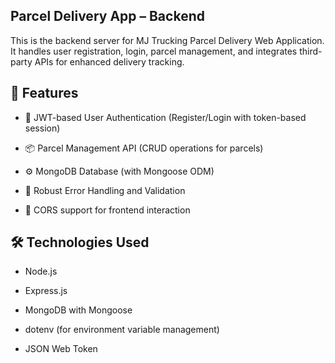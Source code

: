 ## Parcel Delivery App – Backend 
This is the backend server for MJ Trucking Parcel Delivery Web Application. It handles user registration, login, parcel management, and integrates third-party APIs for enhanced delivery tracking.

 ## 🚀 Features
 - 🔐 JWT-based User Authentication (Register/Login with token-based session) 

- 📦 Parcel Management API (CRUD operations for parcels)

- ⚙️ MongoDB Database (with Mongoose ODM)

- 🧰 Robust Error Handling and Validation

- 🔄 CORS support for frontend interaction


## 🛠️ Technologies Used
- Node.js

- Express.js

- MongoDB with Mongoose

- dotenv (for environment variable management)

- JSON Web Token

